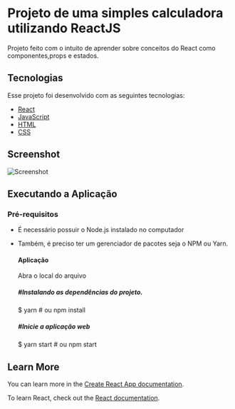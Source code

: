 # Projeto de uma simples calculadora utilizando ReactJS
Projeto feito com o intuito de aprender sobre conceitos do React como componentes,props e estados.

## Tecnologias
Esse projeto foi desenvolvido com as seguintes tecnologias:

* [React](https://reactjs.org/)
* [JavaScript](https://www.javascript.com/)
* [HTML](https://www.w3schools.com/html/)
* [CSS](https://www.w3schools.com/css/)

## Screenshot
![Screenshot](https://github.com/NicolasMorenoAlves/Calculator/blob/master/assets/img1.png)
## Executando a Aplicação
### Pré-requisitos
- É necessário possuir o Node.js instalado no computador
- Também, é preciso ter um gerenciador de pacotes seja o NPM ou Yarn.
  #### Aplicação
    Abra o local do arquivo
  ##### #Instalando as dependências do projeto.
  $ yarn # ou npm install
  
  ##### #Inicie a aplicação web
  
  $ yarn start # ou npm start

## Learn More

You can learn more in the [Create React App documentation](https://facebook.github.io/create-react-app/docs/getting-started).

To learn React, check out the [React documentation](https://reactjs.org/).

